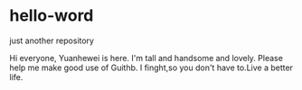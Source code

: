 # hello-word
just another repository

Hi everyone,
Yuanhewei is here.
I'm tall and handsome and lovely.
Please help me make good use of Guithb.
I finght,so you don't have to.Live a better life.
